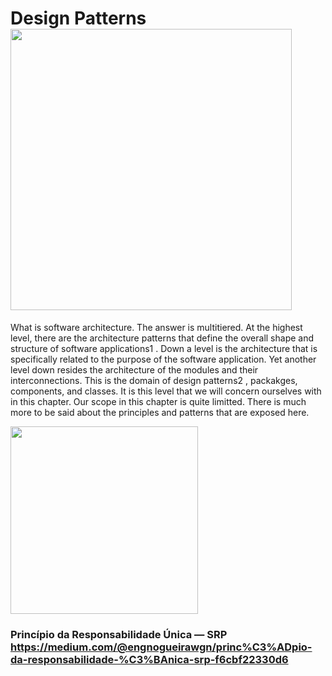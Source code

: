 # Design Patterns <img src="https://bartoszkrajka.com/wp-content/uploads/2019/10/1_WZmVF9vJAyn8tO1g3lVa9w.png" width="450px" >

What is software architecture. The answer is multitiered. At the highest level, there  are the architecture patterns that define the overall shape and structure of software  applications1 . Down a level is the architecture that is specifically related to the purpose of the software application. Yet another level down resides the architecture of  the modules and their interconnections. This is the domain of design patterns2 , packakges, components, and classes. It is this level that we will concern ourselves with in  this chapter. Our scope in this chapter is quite limitted. There is much more to be said about the  principles and patterns that are exposed here.

<img src="https://miro.medium.com/max/606/1*yO6YGExWLJl5VOUL61xXvQ.jpeg" width="300px">

### Princípio da Responsabilidade Única — SRP https://medium.com/@engnogueirawgn/princ%C3%ADpio-da-responsabilidade-%C3%BAnica-srp-f6cbf22330d6

